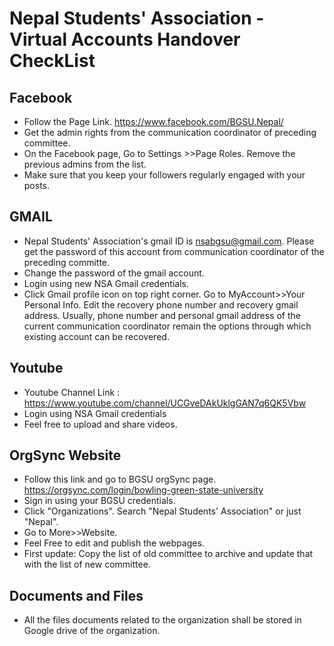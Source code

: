 # Nepal Students' Association - Virtual Accounts Handover CheckList 

## Facebook 
* Follow the Page Link. https://www.facebook.com/BGSU.Nepal/
* Get the admin rights from the communication coordinator of preceding committee. 
* On the Facebook page, Go to Settings >>Page Roles. Remove the previous admins from the list. 
* Make sure that you keep your followers regularly engaged with your posts. 

## GMAIL
* Nepal Students' Association's gmail ID is nsabgsu@gmail.com. Please get the password of this account from communication coordinator of the preceding committe. 
* Change the password of the gmail account. 
* Login using new NSA Gmail credentials. 
* Click Gmail profile icon on top right corner. Go to MyAccount>>Your Personal Info. Edit the recovery phone number and recovery gmail    address. Usually, phone number and personal gmail address of the current communication coordinator remain the options through which existing account can be recovered. 

## Youtube
* Youtube Channel Link : https://www.youtube.com/channel/UCGveDAkUklgGAN7q6QK5Vbw
* Login using NSA Gmail credentials
* Feel free to upload and share videos. 

## OrgSync Website
* Follow this link and go to BGSU orgSync page. https://orgsync.com/login/bowling-green-state-university
* Sign in using your BGSU credentials. 
* Click "Organizations". Search "Nepal Students' Association" or just "Nepal". 
* Go to More>>Website. 
* Feel Free to edit and publish the webpages. 
* First update: Copy the list of old committee to archive and update that with the list of new committee. 

## Documents and Files 
* All the files documents related to the organization shall be stored in Google drive of the organization.  

